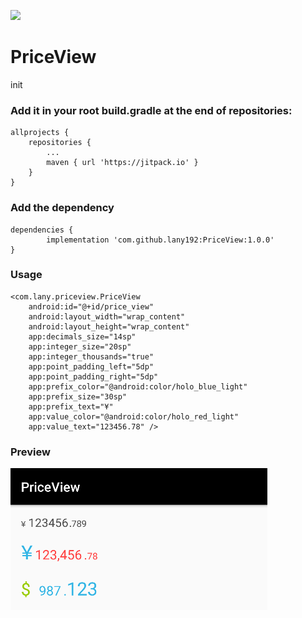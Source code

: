 [![](https://jitpack.io/v/lany192/PriceView.svg)](https://jitpack.io/#lany192/PriceView)

# PriceView
init

### Add it in your root build.gradle at the end of repositories:

    allprojects {
		repositories {
			...
			maven { url 'https://jitpack.io' }
		}
	}

### Add the dependency

	dependencies {
	        implementation 'com.github.lany192:PriceView:1.0.0'
	}

### Usage

    <com.lany.priceview.PriceView
        android:id="@+id/price_view"
        android:layout_width="wrap_content"
        android:layout_height="wrap_content"
        app:decimals_size="14sp"
        app:integer_size="20sp"
        app:integer_thousands="true"
        app:point_padding_left="5dp"
        app:point_padding_right="5dp"
        app:prefix_color="@android:color/holo_blue_light"
        app:prefix_size="30sp"
        app:prefix_text="¥"
        app:value_color="@android:color/holo_red_light"
        app:value_text="123456.78" />
        
### Preview

![image](https://github.com/lany192/PriceView/raw/master/preview/pic1.png)